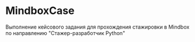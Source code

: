 # MindboxCase
Выполнение кейсового задания для прохождения стажировки в Mindbox по направлению "Стажер-разработчик Python"
